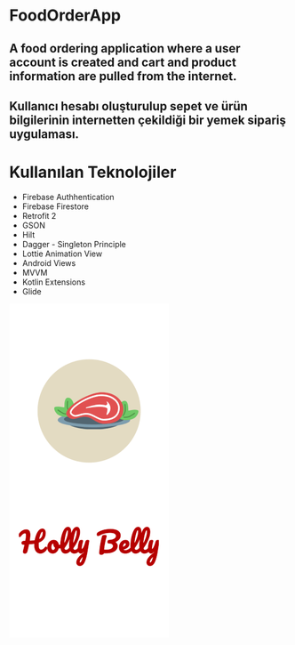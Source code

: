 # FoodOrderApp

## A food ordering application where a user account is created and cart and product information are pulled from the internet.

## Kullanıcı hesabı oluşturulup sepet ve ürün bilgilerinin internetten çekildiği bir yemek sipariş uygulaması.

# Kullanılan Teknolojiler

* Firebase Authhentication
* Firebase Firestore
* Retrofit 2
* GSON
* Hilt
* Dagger - Singleton Principle
* Lottie Animation View
* Android Views
* MVVM
* Kotlin Extensions
* Glide

![Gif](https://github.com/BurakCD/FoodOrderApp/blob/master/ezgif.com-gif-maker.gif)
